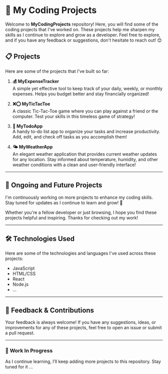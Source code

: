 # 🚀 My Coding Projects

Welcome to **MyCodingProjects** repository! Here, you will find some of the coding projects that I've worked on. These projects help me sharpen my skills as I continue to explore and grow as a developer. Feel free to explore, and if you have any feedback or suggestions, don't hesitate to reach out! 😊

## 📋 Projects

Here are some of the projects that I've built so far:

1. **💰 MyExpenseTracker**  
   A simple yet effective tool to keep track of your daily, weekly, or monthly expenses. Helps you budget better and stay financially organized!

2. **❌⭕ MyTicTacToe**  
   A classic Tic-Tac-Toe game where you can play against a friend or the computer. Test your skills in this timeless game of strategy!

3. **📝 MyTodoApp**  
   A handy to-do list app to organize your tasks and increase productivity. Add, edit, and check off tasks as you accomplish them!


3. **🌤️ MyWeatherApp**  
   An elegant weather application that provides current weather updates for any location. Stay informed about temperature, humidity, and other weather conditions with a clean and user-friendly interface!

---

## 🌱 Ongoing and Future Projects

I'm continuously working on more projects to enhance my coding skills. Stay tuned for updates as I continue to learn and grow! 🚀

Whether you're a fellow developer or just browsing, I hope you find these projects helpful and inspiring. Thanks for checking out my work!

---

## 🛠️ Technologies Used

Here are some of the technologies and languages I've used across these projects:

- JavaScript
- HTML/CSS
- React
- Node.js
- ...

---

## 💬 Feedback & Contributions

Your feedback is always welcome! If you have any suggestions, ideas, or improvements for any of these projects, feel free to open an issue or submit a pull request.

---

### 🚧 **Work In Progress**

As I continue learning, I’ll keep adding more projects to this repository. Stay tuned for it ... 
